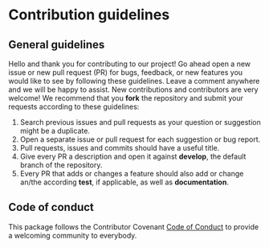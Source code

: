 # Contribution guidelines

## General guidelines
Hello and thank you for contributing to our project! Go ahead open a new issue or new pull request (PR) for bugs,
feedback, or new features you would like to see by following these guidelines.
Leave a comment anywhere and we will be happy to assist. New contributions and contributors are very welcome!
We recommend that you **fork** the repository and submit your requests according to these guidelines:

1) Search previous issues and pull requests as your question or suggestion might be a duplicate.
2) Open a separate issue or pull request for each suggestion or bug report.
3) Pull requests, issues and commits should have a useful title.
4) Give every PR a description and open it against **develop**, the default branch of the repository.
5) Every PR that adds or changes a feature should also add or change an/the according **test**, if applicable, as well
as **documentation**.

## Code of conduct
This package follows the Contributor Covenant [Code of Conduct](CODE_OF_CONDUCT.md) to provide a welcoming community to everybody.
